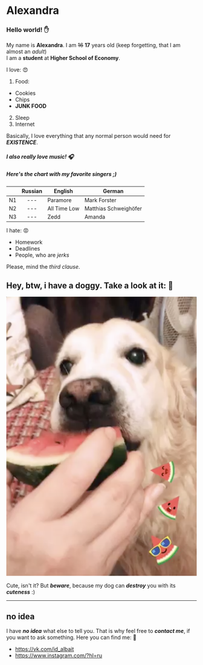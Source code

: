 # Alexandra 

### Hello world! :raised_hand:
My name is **Alexandra**. I am ~~16~~ **17** years old (keep forgetting, that I am almost an _adult_)  
I am a **student** at **Higher School of Economy**.

I love:      :heart_eyes:             

1. Food: 
* Cookies 
* Chips
* **JUNK FOOD**

2. Sleep              
3. Internet

Basically, I love everything that any normal person would need for _***EXISTENCE***_. 

##### I also really love music! :headphones:

##### Here's the chart with my favorite singers ;)

|    | Russian | English      | German                |
|----|:-------:|--------------|-----------------------|
| N1 | ---     | Paramore     | Mark Forster          |
| N2 | ---     | All Time Low | Matthias Schweighöfer |
| N3 | ---     | Zedd         | Amanda                |


I hate: :rage:

- Homework
- Deadlines
- People, who are *jerks*

Please, mind the _third clause_. 



## Hey, btw, i have a doggy. Take a look at it: :dog:

![](https://github.com/AlexandraBait/AlexandraBait/blob/master/%D0%A1%D0%BD%D0%B8%D0%BC%D0%BE%D0%BA%20%D1%8D%D0%BA%D1%80%D0%B0%D0%BD%D0%B0%202018-01-15%20%D0%B2%2010.01.39.png)

Cute, isn't it? But ***beware***, because my dog can ***destroy*** you with its ***cuteness*** :)

***

## no idea

I have ***no idea*** what else to tell you. That is why feel free to ***contact me***, if you want to ask something.
Here you can find me: :memo:

+ <https://vk.com/id_albait>
+ <https://www.instagram.com/?hl=ru> 

